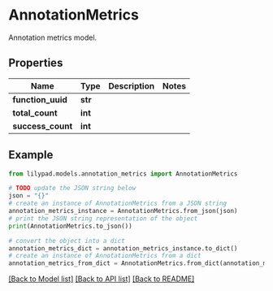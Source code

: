 # AnnotationMetrics

Annotation metrics model.

## Properties

Name | Type | Description | Notes
------------ | ------------- | ------------- | -------------
**function_uuid** | **str** |  | 
**total_count** | **int** |  | 
**success_count** | **int** |  | 

## Example

```python
from lilypad.models.annotation_metrics import AnnotationMetrics

# TODO update the JSON string below
json = "{}"
# create an instance of AnnotationMetrics from a JSON string
annotation_metrics_instance = AnnotationMetrics.from_json(json)
# print the JSON string representation of the object
print(AnnotationMetrics.to_json())

# convert the object into a dict
annotation_metrics_dict = annotation_metrics_instance.to_dict()
# create an instance of AnnotationMetrics from a dict
annotation_metrics_from_dict = AnnotationMetrics.from_dict(annotation_metrics_dict)
```
[[Back to Model list]](../README.md#documentation-for-models) [[Back to API list]](../README.md#documentation-for-api-endpoints) [[Back to README]](../README.md)


